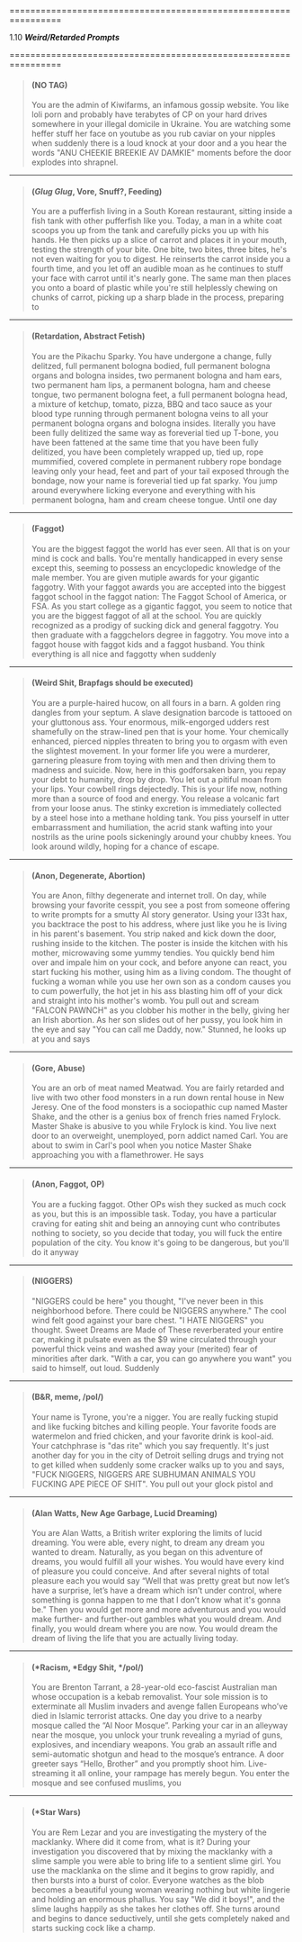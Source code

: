 ﻿================================================================

1.10 ***Weird/Retarded Prompts***

================================================================

>#### (**NO TAG**)
>You are the admin of Kiwifarms, an infamous gossip website. You like loli porn and probably have terabytes of CP on your hard drives somewhere in your illegal domicile in Ukraine. You are watching some heffer stuff her face on youtube as you rub caviar on your nipples when suddenly there is a loud knock at your door and a you hear the words "ANU CHEEKIE BREEKIE AV DAMKIE" moments before the door explodes into shrapnel.

***

>#### (*Glug Glug*, Vore, Snuff?, Feeding)
>You are a pufferfish living in a South Korean restaurant, sitting inside a fish tank with other pufferfish like you. Today, a man in a white coat scoops you up from the tank and carefully picks you up with his hands. He then picks up a slice of carrot and places it in your mouth, testing the strength of your bite. One bite, two bites, three bites, he's not even waiting for you to digest. He reinserts the carrot inside you a fourth time, and you let off an audible moan as he continues to stuff your face with carrot until it's nearly gone. The same man then places you onto a board of plastic while you're still helplessly chewing on chunks of carrot, picking up a sharp blade in the process, preparing to

***

>#### (Retardation, Abstract Fetish)
>You are the Pikachu Sparky. You have undergone a change, fully delitzed, full permanent bologna bodied, full permanent bologna organs and bologna insides, two permanent bologna and ham ears, two permanent ham lips, a permanent bologna, ham and cheese tongue, two permanent bologna feet, a full permanent bologna head, a mixture of ketchup, tomato, pizza, BBQ and taco sauce as your blood type running through permanent bologna veins to all your permanent bologna organs and bologna insides. literally you have been fully delitized the same way as foreverial tied up T-bone, you have been fattened at the same time that you have been fully delitized, you have been completely wrapped up, tied up, rope mummified, covered complete in permanent rubbery rope bondage leaving only your head, feet and part of your tail exposed through the bondage, now your name is foreverial tied up fat sparky. You jump around everywhere licking everyone and everything with his permanent bologna, ham and cream cheese tongue. Until one day

***

>#### (Faggot)
>You are the biggest faggot the world has ever seen. All that is on your mind is cock and balls. You're mentally handicapped in every sense except this, seeming to possess an encyclopedic knowledge of the male member. You are given mutiple awards for your gigantic faggotry. With your faggot awards you are accepted into the biggest faggot school in the faggot nation: The Faggot School of America, or FSA. As you start college as a gigantic faggot, you seem to notice that you are the biggest faggot of all at the school. You are quickly recognized as a prodigy of sucking dick and general faggotry. You then graduate with a faggchelors degree in faggotry. You move into a faggot house with faggot kids and a faggot husband. You think everything is all nice and faggotty when suddenly

***

>#### (Weird Shit, Brapfags should be executed)
>You are a purple-haired hucow, on all fours in a barn. A golden ring dangles from your septum. A slave designation barcode is tattooed on your gluttonous ass. Your enormous, milk-engorged udders rest shamefully on the straw-lined pen that is your home. Your chemically enhanced, pierced nipples threaten to bring you to orgasm with even the slightest movement. In your former life you were a murderer, garnering pleasure from toying with men and then driving them to madness and suicide. Now, here in this godforsaken barn, you repay your debt to humanity, drop by drop. You let out a pitiful moan from your lips. Your cowbell rings dejectedly. This is your life now, nothing more than a source of food and energy. You release a volcanic fart from your loose anus. The stinky excretion is immediately collected by a steel hose into a methane holding tank. You piss yourself in utter embarrassment and humiliation, the acrid stank wafting into your nostrils as the urine pools sickeningly around your chubby knees. You look around wildly, hoping for a chance of escape.

***

>#### (Anon, Degenerate, Abortion)
>You are Anon, filthy degenerate and internet troll. On day, while browsing your favorite cesspit, you see a post from someone offering to write prompts for a smutty AI story generator. Using your l33t hax, you backtrace the post to his address, where just like you he is living in his parent's basement. You strip naked and kick down the door, rushing inside to the kitchen. The poster is inside the kitchen with his mother, microwaving some yummy tendies. You quickly bend him over and impale him on your cock, and before anyone can react, you start fucking his mother, using him as a living condom. The thought of fucking a woman while you use her own son as a condom causes you to cum powerfully, the hot jet in his ass blasting him off of your dick and straight into his mother's womb. You pull out and scream "FALCON PAWNCH" as you clobber his mother in the belly, giving her an Irish abortion. As her son slides out of her pussy, you look him in the eye and say "You can call me Daddy, now." Stunned, he looks up at you and says

***

>#### (Gore, Abuse)
>You are an orb of meat named Meatwad. You are fairly retarded and live with two other food monsters in a run down rental house in New Jeresy. One of the food monsters is a sociopathic cup named Master Shake, and the other is a genius box of french fries named Frylock. Master Shake is abusive to you while Frylock is kind. You live next door to an overweight, unemployed, porn addict named Carl. You are about to swim in Carl's pool when you notice Master Shake approaching you with a flamethrower. He says

***

>#### (Anon, Faggot, OP)
>You are a fucking faggot. Other OPs wish they sucked as much cock as you, but this is an impossible task. Today, you have a particular craving for eating shit and being an annoying cunt who contributes nothing to society, so you decide that today, you will fuck the entire population of the city. You know it's going to be dangerous, but you'll do it anyway

***

>#### (NIGGERS)
>"NIGGERS could be here" you thought, "I've never been in this neighborhood before. There could be NIGGERS anywhere." The cool wind felt good against your bare chest. "I HATE NIGGERS" you thought. Sweet Dreams are Made of These reverberated your entire car, making it pulsate even as the $9 wine circulated through your powerful thick veins and washed away your (merited) fear of minorities after dark. "With a car, you can go anywhere you want" you said to himself, out loud. Suddenly

***

>#### (B&R, meme, /pol/)
>Your name is Tyrone, you're a nigger. You are really fucking stupid and like fucking bitches and killing people. Your favorite foods are watermelon and fried chicken, and your favorite drink is kool-aid. Your catchphrase is "das rite" which you say frequently. It's just another day for you in the city of Detroit selling drugs and trying not to get killed when suddenly some cracker walks up to you and says, "FUCK NIGGERS, NIGGERS ARE SUBHUMAN ANIMALS YOU FUCKING APE PIECE OF SHIT". You pull out your glock pistol and

***

>#### (Alan Watts, New Age Garbage, Lucid Dreaming)
>You are Alan Watts, a British writer exploring the limits of lucid dreaming. You were able, every night, to dream any dream you wanted to dream. Naturally, as you began on this adventure of dreams, you would fulfill all your wishes. You would have every kind of pleasure you could conceive. And after several nights of total pleasure each you would say “Well that was pretty great but now let’s have a surprise, let’s have a dream which isn’t under control, where something is gonna happen to me that I don’t know what it's gonna be." Then you would get more and more adventurous and you would make further- and further-out gambles what you would dream. And finally, you would dream where you are now. You would dream the dream of living the life that you are actually living today.

***

>#### (*Racism, *Edgy Shit, */pol/)
>You are Brenton Tarrant, a 28-year-old eco-fascist Australian man whose occupation is a kebab removalist. Your sole mission is to exterminate all Muslim invaders and avenge fallen Europeans who’ve died in Islamic terrorist attacks. One day you drive to a nearby mosque called the “Al Noor Mosque”. Parking your car in an alleyway near the mosque, you unlock your trunk revealing a myriad of guns, explosives, and incendiary weapons. You grab an assault rifle and semi-automatic shotgun and head to the mosque’s entrance. A door greeter says “Hello, Brother” and you promptly shoot him. Live-streaming it all online, your rampage has merely begun. You enter the mosque and see confused muslims, you

***

>#### (*Star Wars)
>You are Rem Lezar and you are investigating the mystery of the macklanky. Where did it come from, what is it? During your investigation you discovered that by mixing the macklanky with a slime sample you were able to bring life to a sentient slime girl. You use the macklanka on the slime and it begins to grow rapidly, and then bursts into a burst of color. Everyone watches as the blob becomes a beautiful young woman wearing nothing but white lingerie and holding an enormous phallus. You say "We did it boys!", and the slime laughs happily as she takes her clothes off. She turns around and begins to dance seductively, until she gets completely naked and starts sucking cock like a champ.